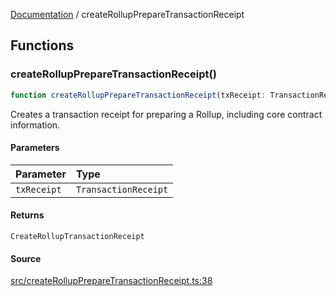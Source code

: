 [Documentation](README.md) / createRollupPrepareTransactionReceipt

## Functions

### createRollupPrepareTransactionReceipt()

```ts
function createRollupPrepareTransactionReceipt(txReceipt: TransactionReceipt): CreateRollupTransactionReceipt
```

Creates a transaction receipt for preparing a Rollup, including core contract
information.

#### Parameters

| Parameter | Type |
| :------ | :------ |
| `txReceipt` | `TransactionReceipt` |

#### Returns

`CreateRollupTransactionReceipt`

#### Source

[src/createRollupPrepareTransactionReceipt.ts:38](https://github.com/anegg0/arbitrum-orbit-sdk/blob/763a3f41e7ea001cbb6fe81ac11cc794b4a0f94d/src/createRollupPrepareTransactionReceipt.ts#L38)
